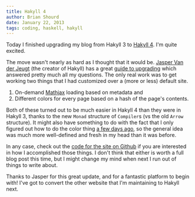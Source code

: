 ```yaml
---
title: Hakyll 4
author: Brian Shourd
date: January 22, 2013
tags: coding, haskell, hakyll
---
```


Today I finished upgrading my blog from Hakyll 3 to [Hakyll
4](https://github.com/jaspervdj/jaspervdj). I'm quite excited.

The move wasn't nearly as hard as I thought that it would be. [Jasper
Van der Jeugt](http://jaspervdj.be/) (the creator of Hakyll) has a great
[guide to
upgrading](http://jaspervdj.be/hakyll/tutorials/hakyll-3-to-hakyll4-migration-guide.html)
which answered pretty much all my questions. The only real work was to
get working two things that I had customized over a (more or less)
default site.

1. On-demand [Mathjax](http://mathjax.org) loading based on metadata and
2. Different colors for every page based on a hash of the page's
   contents.

Both of these turned out to be much easier in Hakyll 4 than they were in
Hakyll 3, thanks to the new `Monad` structure of `Compiler`s (vs the old
`Arrow` structure). It might also have something to do with the fact
that I only figured out how to do the color thing [a few days
ago](2013-01-07-different-color-every-page-hakyll.html), so the general
idea was much more well-defined and fresh in my head than it was before.

In any case, check out the [code for the site on
Github](http://jaspervdj.be/hakyll/tutorials/hakyll-3-to-hakyll4-migration-guide.html)
if you are interested in how I accomplished those things. I don't think
that either is worth a full blog post this time, but I might change my
mind when next I run out of things to write about.

Thanks to Jasper for this great update, and for a fantastic platform to
begin with! I've got to convert the other website that I'm maintaining
to Hakyll next.
